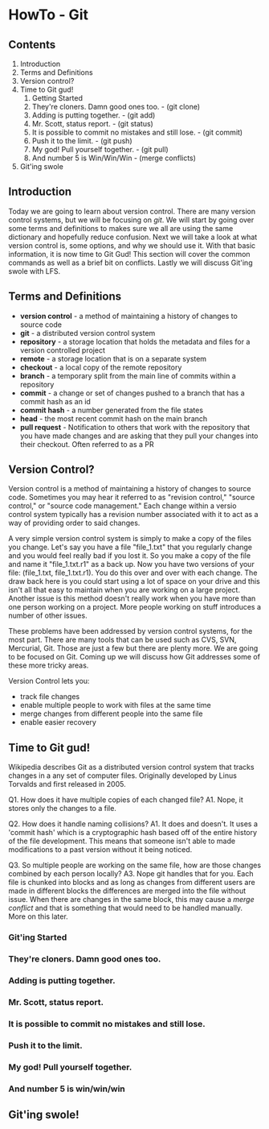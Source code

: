 # HowTo - Git

## Contents
1. Introduction
2. Terms and Definitions
3. Version control?
4. Time to Git gud!
    1. Getting Started
    2. They're cloners. Damn good ones too. - (git clone)
    3. Adding is putting together. - (git add)
    4. Mr. Scott, status report. - (git status)
    5. It is possible to commit no mistakes and still lose. - (git commit)
    6. Push it to the limit. - (git push)
    7. My god! Pull yourself together. - (git pull)
    8. And number 5 is Win/Win/Win - (merge conflicts)
5. Git'ing swole

## Introduction
Today we are going to learn about version control. There are many version control systems, but we
will be focusing on *git*. We will start by going over some terms and definitions to makes sure we
all are using the same dictionary and hopefully reduce confusion. Next we will take a look at what
version control is, some options, and why we should use it. With that basic information, it is now
time to Git Gud! This section will cover the common commands as well as a brief bit on conflicts.
Lastly we will discuss Git'ing swole with LFS.

## Terms and Definitions
- **version control** - a method of maintaining a history of changes to source code
- **git** - a distributed version control system
- **repository** - a storage location that holds the metadata and files for a version controlled project
- **remote** - a storage location that is on a separate system
- **checkout** - a local copy of the remote repository
- **branch** - a temporary split from the main line of commits within a repository
- **commit** - a change or set of changes pushed to a branch that has a commit hash as an id
- **commit hash** - a number generated from the file states
- **head** - the most recent commit hash on the main branch
- **pull request** - Notification to others that work with the repository that you have made changes
                and are asking that they pull your changes into their checkout. Often referred
                to as a PR

## Version Control?
Version control is a method of maintaining a history of changes to source code. Sometimes you may
hear it referred to as "revision control," "source control," or "source code management." Each
change within a versio control system typically has a revision number associated with it to act as
a way of providing order to said changes.

A very simple version control system is simply to make a copy of the files you change. Let's say
you have a file "file\_1.txt" that you regularly change and you would feel really bad if you lost
it. So you make a copy of the file and name it "file\_1.txt.r1" as a back up. Now you have two
versions of your file: (file\_1.txt, file\_1.txt.r1). You do this over and over with each change.
The draw back here is you could start using a lot of space on your drive and this isn't all that
easy to maintain when you are working on a large project. Another issue is this method doesn't
really work when you have more than one person working on a project. More people working on stuff
introduces a number of other issues.

These problems have been addressed by version control systems, for the most part. There are many
tools that can be used such as CVS, SVN, Mercurial, Git. Those are just a few but there are plenty
more. We are going to be focused on Git. Coming up we will discuss how Git addresses some of these
more tricky areas.

Version Control lets you:
  - track file changes
  - enable multiple people to work with files at the same time
  - merge changes from different people into the same file
  - enable easier recovery

## Time to Git gud!
Wikipedia describes Git as a distributed version control system that tracks changes in a any set
of computer files. Originally developed by Linus Torvalds and first released in 2005.

Q1. How does it have multiple copies of each changed file?
A1. Nope, it stores only the changes to a file.

Q2. How does it handle naming collisions?
A1. It does and doesn't. It uses a 'commit hash' which is a cryptographic hash based off of the
    entire history of the file development. This means that someone isn't able to made
    modifications to a past version without it being noticed.

Q3. So multiple people are working on the same file, how are those changes combined by each
    person locally?
A3. Nope git handles that for you. Each file is chunked into blocks and as long as changes from
    different users are made in different blocks the differences are merged into the file without
    issue. When there are changes in the same block, this may cause a *merge conflict* and that
    is something that would need to be handled manually. More on this later.

### Git'ing Started

### They're cloners. Damn good ones too.

### Adding is putting together.

### Mr. Scott, status report.

### It is possible to commit no mistakes and still lose.

### Push it to the limit.

### My god! Pull yourself together.

### And number 5 is win/win/win

## Git'ing swole!

